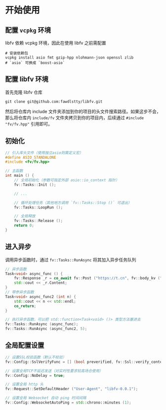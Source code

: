 # 开始使用

## 配置 `vcpkg` 环境

libfv 依赖 vcpkg 环境，因此在使用 libfv 之前需配置

```
# 安装依赖包
vcpkg install asio fmt gzip-hpp nlohmann-json openssl zlib
# `asio` 可换成 `boost-asio`
```

## 配置 libfv 环境

首先克隆 libfv 仓库

```
git clone git@github.com:fawdlstty/libfv.git
```

然后将仓库内 include 文件夹添加到你的项目的头文件搜索路径。如果这步不会，那么将仓库内 `include/fv` 文件夹拷贝到你的项目内，后续通过 `#include "fv/fv.hpp"` 引用即可。

## 初始化

```cpp
// 引入库头文件（使用独立asio则需定义宏）
#define ASIO_STANDALONE
#include <fv/fv.hpp>

// 主函数
int main () {
	// 全局初始化（参数可指定外部 asio::io_context 指针）
	fv::Tasks::Init ();

	// ...

	// 循环处理任务（其他地方调用 `fv::Tasks::Stop ()` 可退出）
	fv::Tasks::LoopRun ();

	// 全局释放
	fv::Tasks::Release ();
	return 0;
}
```

## 进入异步

调用异步函数时，通过 `fv::Tasks::RunAsync` 将其加入异步任务队列

```cpp
// 异步函数
Task<void> async_func () {
	fv::Response _r = co_await fv::Post ("https://t.cn", fv::body_kv ("a", "aaa"));
	std::cout << _r.Content;
}
// 带参异步函数
Task<void> async_func2 (int n) {
	std::cout << n << std::endl;
	co_return;
}

// 执行异步函数，可以把 std::function<Task<void> ()> 类型方法塞进去
fv::Tasks::RunAsync (async_func);
fv::Tasks::RunAsync (async_func2, 5);
```

## 全局配置设置

```cpp
// 设置SSL校验函数（默认不校验）
fv::Config::SslVerifyFunc = [] (bool preverified, fv::Ssl::verify_context &ctx) { return true; };

// 设置全局TCP不延迟发送（对实时性要求较高场合使用）
fv::Config::NoDelay = true;

// 设置全局 http 头
fv::Request::SetDefaultHeader ("User-Agent", "libfv-0.0.1");

// 设置全局 Websocket 自动 ping 时间间隔
fv::Config::WebsocketAutoPing = std::chrono::minutes (1);
```
